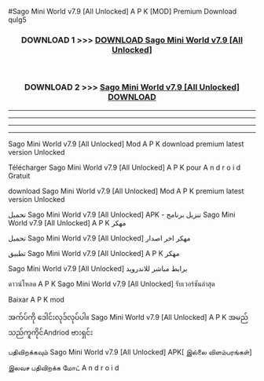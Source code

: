 #Sago Mini World v7.9  [All Unlocked] A P K [MOD] Premium Download qulg5



<div align="center">

<h3>DOWNLOAD 1 >>> <a href="https://teeasianyam.web.app?sq=Sago Mini World v7.9  [All Unlocked]">DOWNLOAD Sago Mini World v7.9  [All Unlocked] </a></h3><br>

<h3>DOWNLOAD 2 >>> <a href="https://teeasianyam.web.app?sq=Sago Mini World v7.9  [All Unlocked] ">Sago Mini World v7.9  [All Unlocked]  DOWNLOAD </a></h3>

</div>


----------------------------------------------------------

----------------------------------------------------------

----------------------------------------------------------

----------------------------------------------------------


Sago Mini World v7.9  [All Unlocked]  Mod A P K download premium latest version Unlocked

Télécharger Sago Mini World v7.9  [All Unlocked]  A P K pour A n d r o i d Gratuit

download Sago Mini World v7.9  [All Unlocked]  Mod A P K premium latest version Unlocked

تحميل Sago Mini World v7.9  [All Unlocked]  APK - تنزيل برنامج Sago Mini World v7.9  [All Unlocked]  A P K مهكر

تحميل Sago Mini World v7.9  [All Unlocked]  مهكر اخر اصدار

تطبيق Sago Mini World v7.9  [All Unlocked]  A P K مهكر

Sago Mini World v7.9  [All Unlocked]  برابط مباشر للاندرويد

ดาวน์โหลด A P K Sago Mini World v7.9  [All Unlocked]  รับเวอร์ชันล่าสุด

Baixar A P K mod

အက်ပ်ကို ဒေါင်းလုဒ်လုပ်ပါ။ Sago Mini World v7.9  [All Unlocked]  A P K အမည်သည်ကူကိုင်Andriod ဗားရှင်း

பதிவிறக்கவும் Sago Mini World v7.9  [All Unlocked]  APK[ இல்லை விளம்பரங்கள்] 
 
இலவச பதிவிறக்க மோட் A n d r o i d



